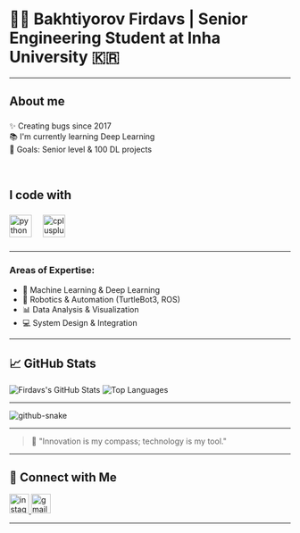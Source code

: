 # 👨‍💻 Bakhtiyorov Firdavs | Senior Engineering Student at Inha University 🇰🇷

---

<h2 align="left">About me</h2>

###

<p align="left">✨ Creating bugs since 2017<br>📚 I'm currently learning Deep Learning<br>🎯 Goals: Senior level & 100 DL projects</p></br></p>

###

<h2 align="left">I code with</h2>

###

<div align="left">
  <img src="https://cdn.jsdelivr.net/gh/devicons/devicon/icons/python/python-original.svg" height="40" alt="python logo"  />
  <img width="12" />
  <img src="https://cdn.jsdelivr.net/gh/devicons/devicon/icons/cplusplus/cplusplus-original.svg" height="40" alt="cplusplus logo"  />
</div>

###

---

### Areas of Expertise:
- 🧠 Machine Learning & Deep Learning
- 🤖 Robotics & Automation (TurtleBot3, ROS)
- 📊 Data Analysis & Visualization
- 💻 System Design & Integration


---


## 📈 GitHub Stats

![Firdavs's GitHub Stats](https://github-readme-stats.vercel.app/api?username=baxtiyorov3407&show_icons=true&theme=radical)
![Top Languages](https://github-readme-stats.vercel.app/api/top-langs/?username=baxtiyorov3407&layout=compact&theme=radical)

---

<picture>
  <source media="(prefers-color-scheme: dark)" srcset="https://raw.githubusercontent.com/tobiasmeyhoefer/tobiasmeyhoefer/output/github-snake-dark.svg" />
  <source media="(prefers-color-scheme: light)" srcset="https://raw.githubusercontent.com/tobiasmeyhoefer/tobiasmeyhoefer/output/github-snake.svg" />
  <img alt="github-snake" src="https://raw.githubusercontent.com/tobiasmeyhoefer/tobiasmeyhoefer/output/github-snake.svg" />
</picture>

---

> 🚀 "Innovation is my compass; technology is my tool."

---

## 🤝 Connect with Me

<div align="left">
  <a href="https://instagram.com/firdavs.bakhtiyorov" target="_blank">
    <img src="https://img.shields.io/static/v1?message=Instagram&logo=instagram&label=&color=E4405F&logoColor=white&labelColor=&style=for-the-badge" height="35" alt="instagram logo"  />
  </a>
  <a href="https://mail.google.com/mail/?view=cm&fs=1&to=baxtiyorov3407@gmail.com" target="_blank">
    <img src="https://img.shields.io/static/v1?message=Gmail&logo=gmail&label=&color=D14836&logoColor=white&labelColor=&style=for-the-badge" height="35" alt="gmail logo"  />
  </a>
</div>

 ---
